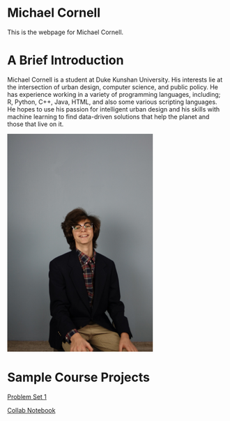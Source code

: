 # Michael Cornell

This is the webpage for Michael Cornell.

# A Brief Introduction

Michael Cornell is a student at Duke Kunshan University. His interests lie at the intersection of urban design, computer science, and public policy. He has experience working in a variety of programming languages, including; R, Python, C++, Java, HTML, and also some various scripting languages. He hopes to use his passion for intelligent urban design and his skills with machine learning to find data-driven solutions that help the planet and those that live on it.

<img src="https://raw.githubusercontent.com/Rising-Stars-by-Sunshine/Michael_Cornell-Profile/main/image/sitting.pic.jpg" height="500" alt="Michael Cornell, 2022 Colorized"/><br/>

# Sample Course Projects

[Problem Set 1](https://rising-stars-by-sunshine.github.io/stats201-PS1-MichaelCornell)

[Collab Notebook](https://colab.research.google.com/drive/1UMjh1YQ5M-0-ItNjALH8jQE2FmG7qo74?usp=sharing)
